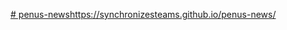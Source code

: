 [# penus-news](https://synchronizesteams.github.io/penus-news/)https://synchronizesteams.github.io/penus-news/
